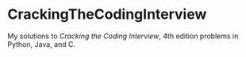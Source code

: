 CrackingTheCodingInterview
==========================

My solutions to _Cracking the Coding Interview_, 4th edition problems in Python, Java, and C.

